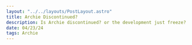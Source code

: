 ```yaml
---
layout: "../../layouts/PostLayout.astro"
title: Archie Discontinued? 
description: Is Archie discontinued? or the development just freeze?
date: 04/23/24
tags: Archie
---
```

